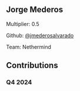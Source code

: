 
## Jorge Mederos
Multiplier: 0.5

Github: [@jmederosalvarado](https://github.com/jmederosalvarado)

Team: Nethermind

## Contributions

### Q4 2024

